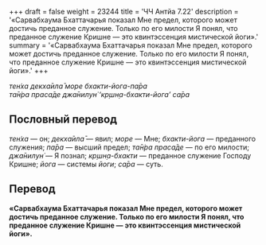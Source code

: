 +++
draft = false
weight = 23244
title = 'ЧЧ Антйа 7.22'
description = '«Сарвабхаума Бхаттачарья показал Мне предел, которого может достичь преданное служение. Только по его милости Я понял, что преданное служение Кришне — это квинтэссенция мистической йоги».'
summary = '«Сарвабхаума Бхаттачарья показал Мне предел, которого может достичь преданное служение. Только по его милости Я понял, что преданное служение Кришне — это квинтэссенция мистической йоги».'
+++

_тен̇ха декха̄ила̄ море бхакти-йога-па̄ра  
та̄н̇ра праса̄де джа̄нилун̇ ‘кр̣шн̣а-бхакти-йога’ са̄ра_

## Пословный перевод

_тен̇ха_ — он; _декха̄ила̄_ — явил; _море_ — Мне; _бхакти_\-_йога_ — преданного служения; _па̄ра_ — высший предел; _та̄н̇ра_ _праса̄де_ — по его милости; _джа̄нилун̇_ — Я познал; _кр̣шн̣а_\-_бхакти_ — преданное служение Господу Кришне; _йога_ — системы _йоги_; _са̄ра_ — суть.

## Перевод

**«Сарвабхаума Бхаттачарья показал Мне предел, которого может достичь преданное служение. Только по его милости Я понял, что преданное служение Кришне — это квинтэссенция мистической йоги».**
